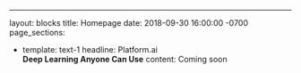 ---
layout: blocks
title: Homepage
date: 2018-09-30 16:00:00 -0700
page_sections:
- template: text-1
  headline: Platform.ai<strong><br>Deep Learning Anyone Can Use</strong>
  content: Coming soon
